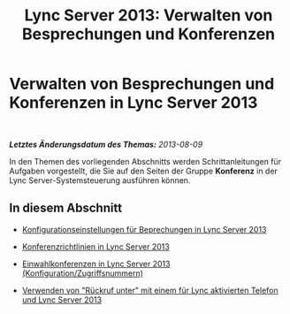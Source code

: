 ﻿---
title: 'Lync Server 2013: Verwalten von Besprechungen und Konferenzen'
TOCTitle: Verwalten von Besprechungen und Konferenzen
ms:assetid: 8d292e37-bf86-4762-8c28-ff6402505215
ms:mtpsurl: https://technet.microsoft.com/de-de/library/Gg182548(v=OCS.15)
ms:contentKeyID: 49294699
ms.date: 05/19/2016
mtps_version: v=OCS.15
ms.translationtype: HT
---

# Verwalten von Besprechungen und Konferenzen in Lync Server 2013

 

_**Letztes Änderungsdatum des Themas:** 2013-08-09_

In den Themen des vorliegenden Abschnitts werden Schrittanleitungen für Aufgaben vorgestellt, die Sie auf den Seiten der Gruppe **Konferenz** in der Lync Server-Systemsteuerung ausführen können.

## In diesem Abschnitt

  - [Konfigurationseinstellungen für Beprechungen in Lync Server 2013](lync-server-2013-meeting-configuration-settings.md)

  - [Konferenzrichtlinien in Lync Server 2013](lync-server-2013-conferencing-policies.md)

  - [Einwahlkonferenzen in Lync Server 2013 (Konfiguration/Zugriffsnummern)](lync-server-2013-dial-in-conferencing-configuration-access-numbers.md)

  - [Verwenden von "Rückruf unter" mit einem für Lync aktivierten Telefon und Lync Server 2013](lync-server-2013-using-call-me-at-with-a-lync-enabled-phone.md)

